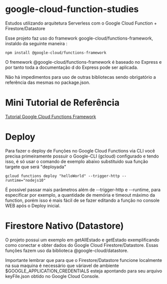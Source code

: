 # google-cloud-function-studies
Estudos utilizando arquitetura Serverless com o Google Cloud Function + Firestore/Datastore

Esse projeto faz uso do framework google-cloud/functions-framework, instaldo da seguinte maneira : 

```
npm install @google-cloud/functions-framework
```

O fremework @google-cloud/functions-framework é baseado no Express e por tanto toda a documentação d
do Express pode ser aplicada.

Não há impedimentos para uso de outras bibliotecas sendo obrigatório a referência das mesmas no package.json.


# Mini Tutorial de Referência

[Tutorial Google Cloud Functions Framework](https://cloud.google.com/functions/docs/functions-framework?hl=pt-br)

# Deploy
Para fazer o deploy de Funções no Google Cloud Functions via CLI você precisa primeiramente possuir o Google-CLI (gcloud) configurado e tendo isso, é só usar o comando de exemplo abaixo substituido sua função targete que será "deployada"

```
gcloud functions deploy "helloWorld" --trigger-http --runtime="nodejs10"
```

É possivel passar mais parâmetros além de --trigger-http e --runtime, para especificar por exemplo, a quantidade de memória e timeout máximo da function, porém isso é mais fácil de se fazer editando a função no console WEB após o Deploy inicial.

# Firestore Nativo (Datastore)

O projeto possui um exemplo em getAllEstado e getEstado exemplificando como conectar e obter dados do Google Cloud Firestore/Datastore. Essas funções fazem uso da biblioteca @google-cloud/datastore.

Importante lembrar que para que o Firestore/Datastore funcione localmente na sua maquina é necessário que váriavel de ambiente $GOOGLE_APPLICATION_CREDENTIALS esteja apontando para seu arquivo keyFile.json obtido no Google Cloud Console.



